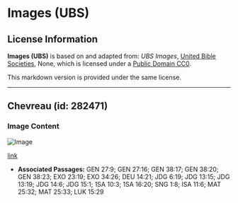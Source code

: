 # Images (UBS)

## License Information

**Images (UBS)** is based on and adapted from: _UBS Images_, [United Bible Societies](https://unitedbiblesocieties.org/), None, which is licensed under a [Public Domain CC0](https://creativecommons.org/public-domain/cc0/).

This markdown version is provided under the same license.



--------------------------------

## Chevreau (id: 282471)

### Image Content

![Image](https://cdn.aquifer.bible/aquifer-content/resources/Media/WEB-0264_goat_kid.jpg)

[link](https://cdn.aquifer.bible/aquifer-content/resources/Media/WEB-0264_goat_kid.jpg)

* **Associated Passages:** GEN 27:9; GEN 27:16; GEN 38:17; GEN 38:20; GEN 38:23; EXO 23:19; EXO 34:26; DEU 14:21; JDG 6:19; JDG 13:15; JDG 13:19; JDG 14:6; JDG 15:1; 1SA 10:3; 1SA 16:20; SNG 1:8; ISA 11:6; MAT 25:32; MAT 25:33; LUK 15:29


